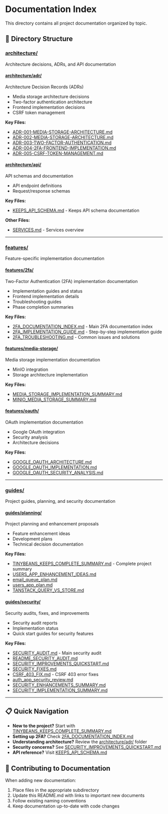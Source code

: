 # Documentation Index

This directory contains all project documentation organized by topic.

## 📁 Directory Structure

### [architecture/](./architecture/)
Architecture decisions, ADRs, and API documentation

#### [architecture/adr/](./architecture/adr/)
Architecture Decision Records (ADRs)
- Media storage architecture decisions
- Two-factor authentication architecture
- Frontend implementation decisions
- CSRF token management

**Key Files:**
- [ADR-001-MEDIA-STORAGE-ARCHITECTURE.md](./architecture/adr/ADR-001-MEDIA-STORAGE-ARCHITECTURE.md)
- [ADR-002-MEDIA-STORAGE-ARCHITECTURE.md](./architecture/adr/ADR-002-MEDIA-STORAGE-ARCHITECTURE.md)
- [ADR-003-TWO-FACTOR-AUTHENTICATION.md](./architecture/adr/ADR-003-TWO-FACTOR-AUTHENTICATION.md)
- [ADR-004-2FA-FRONTEND-IMPLEMENTATION.md](./architecture/adr/ADR-004-2FA-FRONTEND-IMPLEMENTATION.md)
- [ADR-005-CSRF-TOKEN-MANAGEMENT.md](./architecture/adr/ADR-005-CSRF-TOKEN-MANAGEMENT.md)

#### [architecture/api/](./architecture/api/)
API schemas and documentation
- API endpoint definitions
- Request/response schemas

**Key Files:**
- [KEEPS_API_SCHEMA.md](./architecture/api/KEEPS_API_SCHEMA.md) - Keeps API schema documentation

**Other Files:**
- [SERVICES.md](./architecture/SERVICES.md) - Services overview

---

### [features/](./features/)
Feature-specific implementation documentation

#### [features/2fa/](./features/2fa/)
Two-Factor Authentication (2FA) implementation documentation
- Implementation guides and status
- Frontend implementation details
- Troubleshooting guides
- Phase completion summaries

**Key Files:**
- [2FA_DOCUMENTATION_INDEX.md](./features/2fa/2FA_DOCUMENTATION_INDEX.md) - Main 2FA documentation index
- [2FA_IMPLEMENTATION_GUIDE.md](./features/2fa/2FA_IMPLEMENTATION_GUIDE.md) - Step-by-step implementation guide
- [2FA_TROUBLESHOOTING.md](./features/2fa/2FA_TROUBLESHOOTING.md) - Common issues and solutions

#### [features/media-storage/](./features/media-storage/)
Media storage implementation documentation
- MinIO integration
- Storage architecture implementation

**Key Files:**
- [MEDIA_STORAGE_IMPLEMENTATION_SUMMARY.md](./features/media-storage/MEDIA_STORAGE_IMPLEMENTATION_SUMMARY.md)
- [MINIO_MEDIA_STORAGE_SUMMARY.md](./features/media-storage/MINIO_MEDIA_STORAGE_SUMMARY.md)

#### [features/oauth/](./features/oauth/)
OAuth implementation documentation
- Google OAuth integration
- Security analysis
- Architecture decisions

**Key Files:**
- [GOOGLE_OAUTH_ARCHITECTURE.md](./features/oauth/GOOGLE_OAUTH_ARCHITECTURE.md)
- [GOOGLE_OAUTH_IMPLEMENTATION.md](./features/oauth/GOOGLE_OAUTH_IMPLEMENTATION.md)
- [GOOGLE_OAUTH_SECURITY_ANALYSIS.md](./features/oauth/GOOGLE_OAUTH_SECURITY_ANALYSIS.md)

---

### [guides/](./guides/)
Project guides, planning, and security documentation

#### [guides/planning/](./guides/planning/)
Project planning and enhancement proposals
- Feature enhancement ideas
- Development plans
- Technical decision documentation

**Key Files:**
- [TINYBEANS_KEEPS_COMPLETE_SUMMARY.md](./guides/planning/TINYBEANS_KEEPS_COMPLETE_SUMMARY.md) - Complete project summary
- [USERS_APP_ENHANCEMENT_IDEAS.md](./guides/planning/USERS_APP_ENHANCEMENT_IDEAS.md)
- [email_queue_plan.md](./guides/planning/email_queue_plan.md)
- [users_app_plan.md](./guides/planning/users_app_plan.md)
- [TANSTACK_QUERY_VS_STORE.md](./guides/planning/TANSTACK_QUERY_VS_STORE.md)

#### [guides/security/](./guides/security/)
Security audits, fixes, and improvements
- Security audit reports
- Implementation status
- Quick start guides for security features

**Key Files:**
- [SECURITY_AUDIT.md](./guides/security/SECURITY_AUDIT.md) - Main security audit
- [README_SECURITY_AUDIT.md](./guides/security/README_SECURITY_AUDIT.md)
- [SECURITY_IMPROVEMENTS_QUICKSTART.md](./guides/security/SECURITY_IMPROVEMENTS_QUICKSTART.md)
- [SECURITY_FIXES.md](./guides/security/SECURITY_FIXES.md)
- [CSRF_403_FIX.md](./guides/security/CSRF_403_FIX.md) - CSRF 403 error fixes
- [auth_app_security_review.md](./guides/security/auth_app_security_review.md)
- [SECURITY_ENHANCEMENTS_SUMMARY.md](./guides/security/SECURITY_ENHANCEMENTS_SUMMARY.md)
- [SECURITY_IMPLEMENTATION_SUMMARY.md](./guides/security/SECURITY_IMPLEMENTATION_SUMMARY.md)

---

## 📋 Quick Navigation

- **New to the project?** Start with [TINYBEANS_KEEPS_COMPLETE_SUMMARY.md](./guides/planning/TINYBEANS_KEEPS_COMPLETE_SUMMARY.md)
- **Setting up 2FA?** Check [2FA_DOCUMENTATION_INDEX.md](./features/2fa/2FA_DOCUMENTATION_INDEX.md)
- **Understanding architecture?** Review the [architecture/adr/](./architecture/adr/) folder
- **Security concerns?** See [SECURITY_IMPROVEMENTS_QUICKSTART.md](./guides/security/SECURITY_IMPROVEMENTS_QUICKSTART.md)
- **API reference?** Visit [KEEPS_API_SCHEMA.md](./architecture/api/KEEPS_API_SCHEMA.md)

## 📝 Contributing to Documentation

When adding new documentation:
1. Place files in the appropriate subdirectory
2. Update this README.md with links to important new documents
3. Follow existing naming conventions
4. Keep documentation up-to-date with code changes
